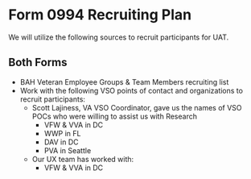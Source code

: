 # Form 0994 Recruiting Plan
We will utilize the following sources to recruit participants for UAT. 

## Both Forms
- BAH Veteran Employee Groups & Team Members recruiting list
- Work with the following VSO points of contact and organizations to recruit participants:  
  - Scott Lajiness, VA VSO Coordinator, gave us the names of VSO POCs who were willing to assist us with Research
    - VFW & VVA in DC 
    - WWP in FL
    - DAV in DC
    - PVA in Seattle
  - Our UX team has worked with:
    - VFW & VVA in DC 

